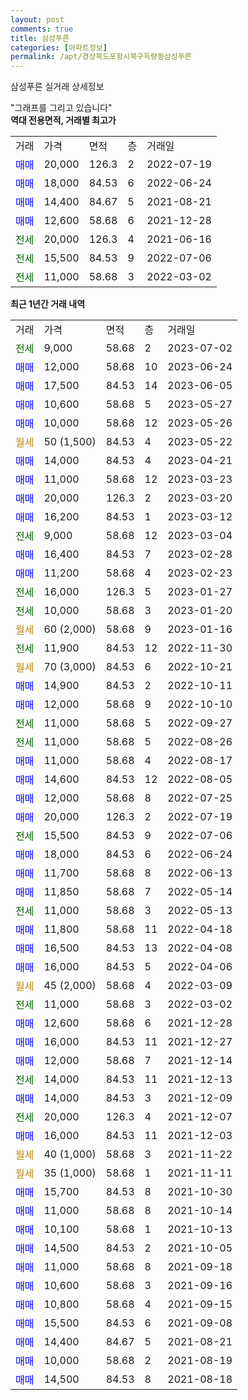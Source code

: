 ```yaml
---
layout: post
comments: true
title: 삼성푸른
categories: [아파트정보]
permalink: /apt/경상북도포항시북구득량동삼성푸른
---
```


삼성푸른 실거래 상세정보

<script type="text/javascript">
  google.charts.load('current', {'packages':['line', 'corechart']});
  google.charts.setOnLoadCallback(drawChart);

  function drawChart() {
    var data = new google.visualization.DataTable();
    data.addColumn('date', '거래일');
    data.addColumn('number', "매매");
    data.addColumn('number', "전세");
    data.addColumn('number', "전매");

    data.addRows([[new Date(Date.parse("2023-07-02")), null, 9000, null], [new Date(Date.parse("2023-06-24")), 12000, null, null], [new Date(Date.parse("2023-06-05")), 17500, null, null], [new Date(Date.parse("2023-05-27")), 10600, null, null], [new Date(Date.parse("2023-05-26")), 10000, null, null], [new Date(Date.parse("2023-05-22")), null, null, null], [new Date(Date.parse("2023-04-21")), 14000, null, null], [new Date(Date.parse("2023-03-23")), 11000, null, null], [new Date(Date.parse("2023-03-20")), 20000, null, null], [new Date(Date.parse("2023-03-12")), 16200, null, null], [new Date(Date.parse("2023-03-04")), null, 9000, null], [new Date(Date.parse("2023-02-28")), 16400, null, null], [new Date(Date.parse("2023-02-23")), 11200, null, null], [new Date(Date.parse("2023-01-27")), null, 16000, null], [new Date(Date.parse("2023-01-20")), null, 10000, null], [new Date(Date.parse("2023-01-16")), null, null, null], [new Date(Date.parse("2022-11-30")), null, 11900, null], [new Date(Date.parse("2022-10-21")), null, null, null], [new Date(Date.parse("2022-10-11")), 14900, null, null], [new Date(Date.parse("2022-10-10")), 12000, null, null], [new Date(Date.parse("2022-09-27")), null, 11000, null], [new Date(Date.parse("2022-08-26")), null, 11000, null], [new Date(Date.parse("2022-08-17")), 11000, null, null], [new Date(Date.parse("2022-08-05")), 14600, null, null], [new Date(Date.parse("2022-07-25")), 12000, null, null], [new Date(Date.parse("2022-07-19")), 20000, null, null], [new Date(Date.parse("2022-07-06")), null, 15500, null], [new Date(Date.parse("2022-06-24")), 18000, null, null], [new Date(Date.parse("2022-06-13")), 11700, null, null], [new Date(Date.parse("2022-05-14")), 11850, null, null], [new Date(Date.parse("2022-05-13")), null, 11000, null], [new Date(Date.parse("2022-04-18")), 11800, null, null], [new Date(Date.parse("2022-04-08")), 16500, null, null], [new Date(Date.parse("2022-04-06")), 16000, null, null], [new Date(Date.parse("2022-03-09")), null, null, null], [new Date(Date.parse("2022-03-02")), null, 11000, null], [new Date(Date.parse("2021-12-28")), 12600, null, null], [new Date(Date.parse("2021-12-27")), 16000, null, null], [new Date(Date.parse("2021-12-14")), 12000, null, null], [new Date(Date.parse("2021-12-13")), null, 14000, null], [new Date(Date.parse("2021-12-09")), 14000, null, null], [new Date(Date.parse("2021-12-07")), null, 20000, null], [new Date(Date.parse("2021-12-03")), 16000, null, null], [new Date(Date.parse("2021-11-22")), null, null, null], [new Date(Date.parse("2021-11-11")), null, null, null], [new Date(Date.parse("2021-10-30")), 15700, null, null], [new Date(Date.parse("2021-10-14")), 11000, null, null], [new Date(Date.parse("2021-10-13")), 10100, null, null], [new Date(Date.parse("2021-10-05")), 14500, null, null], [new Date(Date.parse("2021-09-18")), 11000, null, null], [new Date(Date.parse("2021-09-16")), 10600, null, null], [new Date(Date.parse("2021-09-15")), 10800, null, null], [new Date(Date.parse("2021-09-08")), 15500, null, null], [new Date(Date.parse("2021-08-21")), 14400, null, null], [new Date(Date.parse("2021-08-19")), 10000, null, null], [new Date(Date.parse("2021-08-18")), 14500, null, null]]);

    var options = {
      hAxis: {
        format: 'yyyy/MM/dd'
      },    
      lineWidth: 0,
      pointsVisible: true,    
      title: '최근 1년간 유형별 실거래가 분포',
      legend: { position: 'bottom' }
    };

    var formatter = new google.visualization.NumberFormat({pattern:'###,###'} );
    formatter.format(data, 1);
    formatter.format(data, 2);
    
    setTimeout(function() {
        var chart = new google.visualization.LineChart(document.getElementById('columnchart_material'));
        chart.draw(data, (options));
        document.getElementById('loading').style.display = 'none';
    }, 200);
  }
</script>


<div id="loading" style="z-index:20; display: block; margin-left: 0px">"그래프를 그리고 있습니다"</div>
<div id="columnchart_material" style="width: 95%; margin-left: 0px; display: block"></div>
<!-- contents start -->
<b>역대 전용면적, 거래별 최고가</b>
<table class="sortable">
    <tr>
      <td>거래</td>
      <td>가격</td>
      <td>면적</td>
      <td>층</td>
      <td>거래일</td>
    </tr>
        <tr>
          <td><a style="color: blue">매매</a></td>
          <td>20,000</td>
          <td>126.3</td>
          <td>2</td>
          <td>2022-07-19</td>
        </tr>            <tr>
          <td><a style="color: blue">매매</a></td>
          <td>18,000</td>
          <td>84.53</td>
          <td>6</td>
          <td>2022-06-24</td>
        </tr>            <tr>
          <td><a style="color: blue">매매</a></td>
          <td>14,400</td>
          <td>84.67</td>
          <td>5</td>
          <td>2021-08-21</td>
        </tr>            <tr>
          <td><a style="color: blue">매매</a></td>
          <td>12,600</td>
          <td>58.68</td>
          <td>6</td>
          <td>2021-12-28</td>
        </tr>        
        <tr>
              <td><a style="color: darkgreen">전세</a></td>
              <td>20,000</td>
              <td>126.3</td>
              <td>4</td>
              <td>2021-06-16</td>
            </tr>            <tr>
              <td><a style="color: darkgreen">전세</a></td>
              <td>15,500</td>
              <td>84.53</td>
              <td>9</td>
              <td>2022-07-06</td>
            </tr>            <tr>
              <td><a style="color: darkgreen">전세</a></td>
              <td>11,000</td>
              <td>58.68</td>
              <td>3</td>
              <td>2022-03-02</td>
            </tr>        
    
</table>

<b>최근 1년간 거래 내역</b>

<table class="sortable">
    <tr>
      <td>거래</td>
      <td>가격</td>
      <td>면적</td>
      <td>층</td>
      <td>거래일</td>
    </tr>
    <tr>
      <td><a style="color: darkgreen">전세</a></td>
      <td>9,000</td>
      <td>58.68</td>
      <td>2</td>
      <td>2023-07-02</td>
    </tr>          <tr>
      <td><a style="color: blue">매매</a></td>
      <td>12,000</td>
      <td>58.68</td>
      <td>10</td>
      <td>2023-06-24</td>
    </tr>          <tr>
      <td><a style="color: blue">매매</a></td>
      <td>17,500</td>
      <td>84.53</td>
      <td>14</td>
      <td>2023-06-05</td>
    </tr>          <tr>
      <td><a style="color: blue">매매</a></td>
      <td>10,600</td>
      <td>58.68</td>
      <td>5</td>
      <td>2023-05-27</td>
    </tr>          <tr>
      <td><a style="color: blue">매매</a></td>
      <td>10,000</td>
      <td>58.68</td>
      <td>12</td>
      <td>2023-05-26</td>
    </tr>          <tr>
      <td><a style="color: darkgoldenrod">월세</a></td>
      <td>50 (1,500)</td>
      <td>84.53</td>
      <td>4</td>
      <td>2023-05-22</td>
    </tr>          <tr>
      <td><a style="color: blue">매매</a></td>
      <td>14,000</td>
      <td>84.53</td>
      <td>4</td>
      <td>2023-04-21</td>
    </tr>          <tr>
      <td><a style="color: blue">매매</a></td>
      <td>11,000</td>
      <td>58.68</td>
      <td>12</td>
      <td>2023-03-23</td>
    </tr>          <tr>
      <td><a style="color: blue">매매</a></td>
      <td>20,000</td>
      <td>126.3</td>
      <td>2</td>
      <td>2023-03-20</td>
    </tr>          <tr>
      <td><a style="color: blue">매매</a></td>
      <td>16,200</td>
      <td>84.53</td>
      <td>1</td>
      <td>2023-03-12</td>
    </tr>          <tr>
      <td><a style="color: darkgreen">전세</a></td>
      <td>9,000</td>
      <td>58.68</td>
      <td>12</td>
      <td>2023-03-04</td>
    </tr>          <tr>
      <td><a style="color: blue">매매</a></td>
      <td>16,400</td>
      <td>84.53</td>
      <td>7</td>
      <td>2023-02-28</td>
    </tr>          <tr>
      <td><a style="color: blue">매매</a></td>
      <td>11,200</td>
      <td>58.68</td>
      <td>4</td>
      <td>2023-02-23</td>
    </tr>          <tr>
      <td><a style="color: darkgreen">전세</a></td>
      <td>16,000</td>
      <td>126.3</td>
      <td>5</td>
      <td>2023-01-27</td>
    </tr>          <tr>
      <td><a style="color: darkgreen">전세</a></td>
      <td>10,000</td>
      <td>58.68</td>
      <td>3</td>
      <td>2023-01-20</td>
    </tr>          <tr>
      <td><a style="color: darkgoldenrod">월세</a></td>
      <td>60 (2,000)</td>
      <td>58.68</td>
      <td>9</td>
      <td>2023-01-16</td>
    </tr>          <tr>
      <td><a style="color: darkgreen">전세</a></td>
      <td>11,900</td>
      <td>84.53</td>
      <td>12</td>
      <td>2022-11-30</td>
    </tr>          <tr>
      <td><a style="color: darkgoldenrod">월세</a></td>
      <td>70 (3,000)</td>
      <td>84.53</td>
      <td>6</td>
      <td>2022-10-21</td>
    </tr>          <tr>
      <td><a style="color: blue">매매</a></td>
      <td>14,900</td>
      <td>84.53</td>
      <td>2</td>
      <td>2022-10-11</td>
    </tr>          <tr>
      <td><a style="color: blue">매매</a></td>
      <td>12,000</td>
      <td>58.68</td>
      <td>9</td>
      <td>2022-10-10</td>
    </tr>          <tr>
      <td><a style="color: darkgreen">전세</a></td>
      <td>11,000</td>
      <td>58.68</td>
      <td>5</td>
      <td>2022-09-27</td>
    </tr>          <tr>
      <td><a style="color: darkgreen">전세</a></td>
      <td>11,000</td>
      <td>58.68</td>
      <td>5</td>
      <td>2022-08-26</td>
    </tr>          <tr>
      <td><a style="color: blue">매매</a></td>
      <td>11,000</td>
      <td>58.68</td>
      <td>4</td>
      <td>2022-08-17</td>
    </tr>          <tr>
      <td><a style="color: blue">매매</a></td>
      <td>14,600</td>
      <td>84.53</td>
      <td>12</td>
      <td>2022-08-05</td>
    </tr>          <tr>
      <td><a style="color: blue">매매</a></td>
      <td>12,000</td>
      <td>58.68</td>
      <td>8</td>
      <td>2022-07-25</td>
    </tr>          <tr>
      <td><a style="color: blue">매매</a></td>
      <td>20,000</td>
      <td>126.3</td>
      <td>2</td>
      <td>2022-07-19</td>
    </tr>          <tr>
      <td><a style="color: darkgreen">전세</a></td>
      <td>15,500</td>
      <td>84.53</td>
      <td>9</td>
      <td>2022-07-06</td>
    </tr>          <tr>
      <td><a style="color: blue">매매</a></td>
      <td>18,000</td>
      <td>84.53</td>
      <td>6</td>
      <td>2022-06-24</td>
    </tr>          <tr>
      <td><a style="color: blue">매매</a></td>
      <td>11,700</td>
      <td>58.68</td>
      <td>8</td>
      <td>2022-06-13</td>
    </tr>          <tr>
      <td><a style="color: blue">매매</a></td>
      <td>11,850</td>
      <td>58.68</td>
      <td>7</td>
      <td>2022-05-14</td>
    </tr>          <tr>
      <td><a style="color: darkgreen">전세</a></td>
      <td>11,000</td>
      <td>58.68</td>
      <td>3</td>
      <td>2022-05-13</td>
    </tr>          <tr>
      <td><a style="color: blue">매매</a></td>
      <td>11,800</td>
      <td>58.68</td>
      <td>11</td>
      <td>2022-04-18</td>
    </tr>          <tr>
      <td><a style="color: blue">매매</a></td>
      <td>16,500</td>
      <td>84.53</td>
      <td>13</td>
      <td>2022-04-08</td>
    </tr>          <tr>
      <td><a style="color: blue">매매</a></td>
      <td>16,000</td>
      <td>84.53</td>
      <td>5</td>
      <td>2022-04-06</td>
    </tr>          <tr>
      <td><a style="color: darkgoldenrod">월세</a></td>
      <td>45 (2,000)</td>
      <td>58.68</td>
      <td>4</td>
      <td>2022-03-09</td>
    </tr>          <tr>
      <td><a style="color: darkgreen">전세</a></td>
      <td>11,000</td>
      <td>58.68</td>
      <td>3</td>
      <td>2022-03-02</td>
    </tr>          <tr>
      <td><a style="color: blue">매매</a></td>
      <td>12,600</td>
      <td>58.68</td>
      <td>6</td>
      <td>2021-12-28</td>
    </tr>          <tr>
      <td><a style="color: blue">매매</a></td>
      <td>16,000</td>
      <td>84.53</td>
      <td>11</td>
      <td>2021-12-27</td>
    </tr>          <tr>
      <td><a style="color: blue">매매</a></td>
      <td>12,000</td>
      <td>58.68</td>
      <td>7</td>
      <td>2021-12-14</td>
    </tr>          <tr>
      <td><a style="color: darkgreen">전세</a></td>
      <td>14,000</td>
      <td>84.53</td>
      <td>11</td>
      <td>2021-12-13</td>
    </tr>          <tr>
      <td><a style="color: blue">매매</a></td>
      <td>14,000</td>
      <td>84.53</td>
      <td>3</td>
      <td>2021-12-09</td>
    </tr>          <tr>
      <td><a style="color: darkgreen">전세</a></td>
      <td>20,000</td>
      <td>126.3</td>
      <td>4</td>
      <td>2021-12-07</td>
    </tr>          <tr>
      <td><a style="color: blue">매매</a></td>
      <td>16,000</td>
      <td>84.53</td>
      <td>11</td>
      <td>2021-12-03</td>
    </tr>          <tr>
      <td><a style="color: darkgoldenrod">월세</a></td>
      <td>40 (1,000)</td>
      <td>58.68</td>
      <td>3</td>
      <td>2021-11-22</td>
    </tr>          <tr>
      <td><a style="color: darkgoldenrod">월세</a></td>
      <td>35 (1,000)</td>
      <td>58.68</td>
      <td>1</td>
      <td>2021-11-11</td>
    </tr>          <tr>
      <td><a style="color: blue">매매</a></td>
      <td>15,700</td>
      <td>84.53</td>
      <td>8</td>
      <td>2021-10-30</td>
    </tr>          <tr>
      <td><a style="color: blue">매매</a></td>
      <td>11,000</td>
      <td>58.68</td>
      <td>8</td>
      <td>2021-10-14</td>
    </tr>          <tr>
      <td><a style="color: blue">매매</a></td>
      <td>10,100</td>
      <td>58.68</td>
      <td>1</td>
      <td>2021-10-13</td>
    </tr>          <tr>
      <td><a style="color: blue">매매</a></td>
      <td>14,500</td>
      <td>84.53</td>
      <td>2</td>
      <td>2021-10-05</td>
    </tr>          <tr>
      <td><a style="color: blue">매매</a></td>
      <td>11,000</td>
      <td>58.68</td>
      <td>8</td>
      <td>2021-09-18</td>
    </tr>          <tr>
      <td><a style="color: blue">매매</a></td>
      <td>10,600</td>
      <td>58.68</td>
      <td>3</td>
      <td>2021-09-16</td>
    </tr>          <tr>
      <td><a style="color: blue">매매</a></td>
      <td>10,800</td>
      <td>58.68</td>
      <td>4</td>
      <td>2021-09-15</td>
    </tr>          <tr>
      <td><a style="color: blue">매매</a></td>
      <td>15,500</td>
      <td>84.53</td>
      <td>6</td>
      <td>2021-09-08</td>
    </tr>          <tr>
      <td><a style="color: blue">매매</a></td>
      <td>14,400</td>
      <td>84.67</td>
      <td>5</td>
      <td>2021-08-21</td>
    </tr>          <tr>
      <td><a style="color: blue">매매</a></td>
      <td>10,000</td>
      <td>58.68</td>
      <td>2</td>
      <td>2021-08-19</td>
    </tr>          <tr>
      <td><a style="color: blue">매매</a></td>
      <td>14,500</td>
      <td>84.53</td>
      <td>8</td>
      <td>2021-08-18</td>
    </tr>      </table>
<!-- contents end -->    

